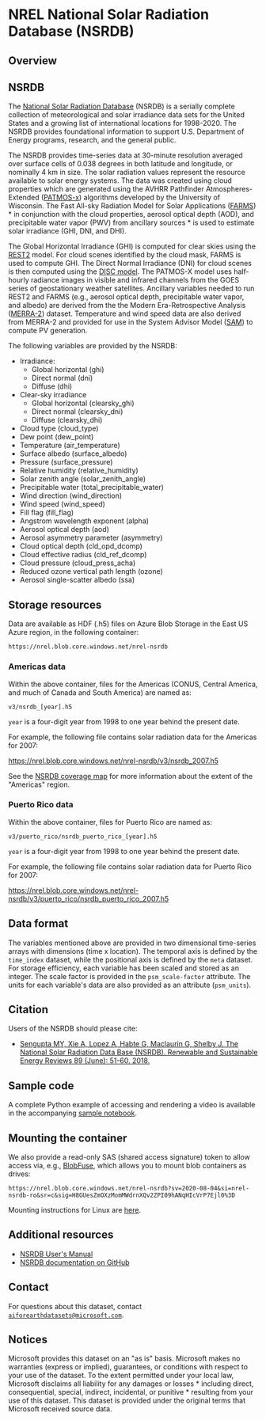 # NREL National Solar Radiation Database (NSRDB)

## Overview

## NSRDB

The [National Solar Radiation Database](https://nsrdb.nrel.gov/) (NSRDB) is a serially complete collection of meteorological and solar irradiance data sets for the United States and a
growing list of international locations for 1998-2020. The NSRDB provides foundational information to support U.S. Department of Energy programs, research, and the general public.

The NSRDB provides time-series data at 30-minute resolution averaged over surface cells of 0.038 degrees in both latitude and longitude, or nominally 4 km in size. The solar radiation values represent the resource
available to solar energy systems. The data was created using cloud properties which are generated using the AVHRR Pathfinder Atmospheres-Extended ([PATMOS-x](https://cimss.ssec.wisc.edu/patmosx/)) algorithms developed by the University of Wisconsin. The Fast All-sky Radiation Model for Solar Applications ([FARMS](https://www.sciencedirect.com/science/article/abs/pii/S0038092X16301827)) * in conjunction with the cloud properties, aerosol optical depth (AOD), and precipitable water vapor (PWV) from ancillary sources * is used to estimate solar irradiance (GHI, DNI, and DHI).  

The Global Horizontal Irradiance (GHI) is computed for clear skies using the [REST2](https://www.sciencedirect.com/science/article/abs/pii/S0038092X07000990) model. For cloud scenes identified by the cloud mask, FARMS is used to compute GHI. The Direct Normal Irradiance (DNI) for cloud scenes is then computed using the [DISC model](https://www.nrel.gov/grid/solar-resource/disc.html). The PATMOS-X model uses half-hourly radiance images in visible and infrared channels from the GOES series of geostationary weather satellites.  Ancillary variables needed to run REST2 and FARMS (e.g., aerosol optical depth, precipitable water vapor, and albedo) are derived from the the Modern Era-Retrospective Analysis ([MERRA-2](https://gmao.gsfc.nasa.gov/reanalysis/MERRA-2/)) dataset. Temperature and wind speed data are also derived from MERRA-2 and provided for use in the System Advisor Model ([SAM](https://sam.nrel.gov/)) to compute PV generation.

The following variables are provided by the NSRDB:

* Irradiance:
    * Global horizontal (ghi)
    * Direct normal (dni)
    * Diffuse (dhi)
* Clear-sky irradiance
    * Global horizontal (clearsky_ghi)
    * Direct normal (clearsky_dni)
    * Diffuse (clearsky_dhi)
* Cloud type (cloud_type)
* Dew point (dew_point)
* Temperature (air_temperature)
* Surface albedo (surface_albedo)
* Pressure (surface_pressure)
* Relative humidity (relative_humidity)
* Solar zenith angle (solar_zenith_angle)
* Precipitable water (total_precipitable_water)
* Wind direction (wind_direction)
* Wind speed (wind_speed)
* Fill flag (fill_flag)
* Angstrom wavelength exponent (alpha)
* Aerosol optical depth (aod)
* Aerosol asymmetry parameter (asymmetry)
* Cloud optical depth (cld_opd_dcomp)
* Cloud effective radius (cld_ref_dcomp)
* Cloud pressure (cloud_press_acha)
* Reduced ozone vertical path length (ozone)
* Aerosol single-scatter albedo (ssa)


## Storage resources

Data are available as HDF (.h5) files on Azure Blob Storage in the East US Azure region, in the following container:

`https://nrel.blob.core.windows.net/nrel-nsrdb`

### Americas data

Within the above  container, files for the Americas (CONUS, Central America, and much of Canada and South America) are named as:

`v3/nsrdb_[year].h5`

`year` is a four-digit year from 1998 to one year behind the present date.

For example, the following file contains solar radiation data for the Americas for 2007:

<https://nrel.blob.core.windows.net/nrel-nsrdb/v3/nsrdb_2007.h5>

See the <a href="https://nsrdb.nrel.gov/about/data-coverage-map.html">NSRDB coverage map</a> for more information about the extent of the "Americas" region.

### Puerto Rico data

Within the above  container, files for Puerto Rico are named as:

`v3/puerto_rico/nsrdb_puerto_rico_[year].h5`

`year` is a four-digit year from 1998 to one year behind the present date.

For example, the following file contains solar radiation data for Puerto Rico for 2007:

<https://nrel.blob.core.windows.net/nrel-nsrdb/v3/puerto_rico/nsrdb_puerto_rico_2007.h5>


## Data format

The variables mentioned above are provided in two dimensional time-series arrays with dimensions (time x location). The temporal axis is defined by the `time_index` dataset, while the positional axis is defined by the `meta` dataset. For storage efficiency, each variable has been scaled and stored as an integer. The scale factor is provided in the `psm_scale-factor` attribute.  The units for each variable's data are also provided as an attribute (`psm_units`).


## Citation

Users of the NSRDB should please cite:

* [Sengupta MY, Xie A, Lopez A, Habte G, Maclaurin G, Shelby J.  The National Solar Radiation Data Base (NSRDB).  Renewable and Sustainable Energy Reviews  89 (June): 51-60. 2018.](https://www.sciencedirect.com/science/article/pii/S136403211830087X?via%3Dihub)


## Sample code

A complete Python example of accessing and rendering a video is available in the accompanying [sample notebook](https://nbviewer.jupyter.org/github/microsoft/AIforEarthDataSets/blob/main/data/nsrdb.ipynb).


## Mounting the container

We also provide a read-only SAS (shared access signature) token to allow access via, e.g., [BlobFuse](https://github.com/Azure/azure-storage-fuse), which allows you to mount blob containers as drives:

`https://nrel.blob.core.windows.net/nrel-nsrdb?sv=2020-08-04&si=nrel-nsrdb-ro&sr=c&sig=H8GUesZmOXzMomMWdrnXQv2ZPI09hANqHIcVrP7Ejl0%3D`

Mounting instructions for Linux are [here](https://docs.microsoft.com/en-us/azure/storage/blobs/storage-how-to-mount-container-linux).


## Additional resources

* [NSRDB User's Manual](https://www.nrel.gov/docs/fy12osti/54824.pdf)
* [NSRDB documentation on GitHub](https://github.com/openEDI/documentation/blob/main/NSRDB.md)


## Contact

For questions about this dataset, contact [`aiforearthdatasets@microsoft.com`](mailto:aiforearthdatasets@microsoft.com?subject=nsrdb%20question).


## Notices

Microsoft provides this dataset on an "as is" basis.  Microsoft makes no warranties (express or implied), guarantees, or conditions with respect to your use of the dataset.  To the extent permitted under your local law, Microsoft disclaims all liability for any damages or losses * including direct, consequential, special, indirect, incidental, or punitive * resulting from your use of this dataset.  This dataset is provided under the original terms that Microsoft received source data.
